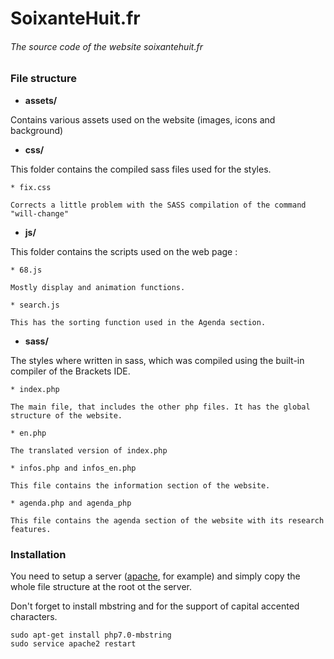 
# SoixanteHuit.fr
###### The source code of the website soixantehuit.fr


### File structure
* **assets/**

Contains various assets used on the website (images, icons and background)

* **css/**

This folder contains the compiled sass files used for the styles.

    * fix.css

    Corrects a little problem with the SASS compilation of the command "will-change"

* **js/**

This folder contains the scripts used on the web page :

    * 68.js

    Mostly display and animation functions.

    * search.js

    This has the sorting function used in the Agenda section.


* **sass/**

The styles where written in sass, which was compiled using the built-in compiler of the Brackets IDE.


    * index.php

    The main file, that includes the other php files. It has the global structure of the website.

    * en.php

    The translated version of index.php

    * infos.php and infos_en.php

    This file contains the information section of the website.

    * agenda.php and agenda_php

    This file contains the agenda section of the website with its research features.



### Installation

You need to setup a server ([apache](https://httpd.apache.org/download.cgi), for example) and simply copy the whole file structure at the root ot the server.

Don't forget to install mbstring and for the support of capital accented characters.
```
sudo apt-get install php7.0-mbstring
sudo service apache2 restart
```
